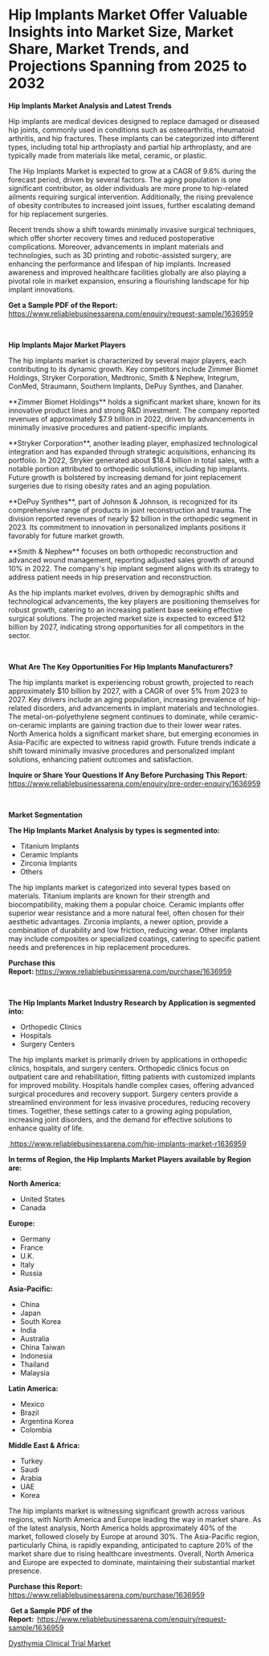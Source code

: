 <p><h1>Hip Implants Market Offer Valuable Insights into Market Size, Market Share, Market Trends, and Projections Spanning from 2025 to 2032</h1></p><p><strong>Hip Implants Market Analysis and Latest Trends</strong></p>
<p><p>Hip implants are medical devices designed to replace damaged or diseased hip joints, commonly used in conditions such as osteoarthritis, rheumatoid arthritis, and hip fractures. These implants can be categorized into different types, including total hip arthroplasty and partial hip arthroplasty, and are typically made from materials like metal, ceramic, or plastic.</p><p>The Hip Implants Market is expected to grow at a CAGR of 9.6% during the forecast period, driven by several factors. The aging population is one significant contributor, as older individuals are more prone to hip-related ailments requiring surgical intervention. Additionally, the rising prevalence of obesity contributes to increased joint issues, further escalating demand for hip replacement surgeries.</p><p>Recent trends show a shift towards minimally invasive surgical techniques, which offer shorter recovery times and reduced postoperative complications. Moreover, advancements in implant materials and technologies, such as 3D printing and robotic-assisted surgery, are enhancing the performance and lifespan of hip implants. Increased awareness and improved healthcare facilities globally are also playing a pivotal role in market expansion, ensuring a flourishing landscape for hip implant innovations.</p></p>
<p><strong>Get a Sample PDF of the Report:&nbsp;</strong> <a href="https://www.reliablebusinessarena.com/enquiry/request-sample/1636959?utm_campaign=2518&utm_medium=2&utm_source=Github&utm_content=ia&utm_term=03032025&utm_id=hip-implants">https://www.reliablebusinessarena.com/enquiry/request-sample/1636959</a></p>
<p>&nbsp;</p>
<p><strong>Hip Implants Major Market Players</strong></p>
<p><p>The hip implants market is characterized by several major players, each contributing to its dynamic growth. Key competitors include Zimmer Biomet Holdings, Stryker Corporation, Medtronic, Smith & Nephew, Integrum, ConMed, Straumann, Southern Implants, DePuy Synthes, and Danaher.</p><p>**Zimmer Biomet Holdings** holds a significant market share, known for its innovative product lines and strong R&D investment. The company reported revenues of approximately $7.9 billion in 2022, driven by advancements in minimally invasive procedures and patient-specific implants.</p><p>**Stryker Corporation**, another leading player, emphasized technological integration and has expanded through strategic acquisitions, enhancing its portfolio. In 2022, Stryker generated about $18.4 billion in total sales, with a notable portion attributed to orthopedic solutions, including hip implants. Future growth is bolstered by increasing demand for joint replacement surgeries due to rising obesity rates and an aging population.</p><p>**DePuy Synthes**, part of Johnson & Johnson, is recognized for its comprehensive range of products in joint reconstruction and trauma. The division reported revenues of nearly $2 billion in the orthopedic segment in 2023. Its commitment to innovation in personalized implants positions it favorably for future market growth.</p><p>**Smith & Nephew** focuses on both orthopedic reconstruction and advanced wound management, reporting adjusted sales growth of around 10% in 2022. The company's hip implant segment aligns with its strategy to address patient needs in hip preservation and reconstruction.</p><p>As the hip implants market evolves, driven by demographic shifts and technological advancements, the key players are positioning themselves for robust growth, catering to an increasing patient base seeking effective surgical solutions. The projected market size is expected to exceed $12 billion by 2027, indicating strong opportunities for all competitors in the sector.</p></p>
<p>&nbsp;</p>
<p><strong>What Are The Key Opportunities For Hip Implants Manufacturers?</strong></p>
<p><p>The hip implants market is experiencing robust growth, projected to reach approximately $10 billion by 2027, with a CAGR of over 5% from 2023 to 2027. Key drivers include an aging population, increasing prevalence of hip-related disorders, and advancements in implant materials and technologies. The metal-on-polyethylene segment continues to dominate, while ceramic-on-ceramic implants are gaining traction due to their lower wear rates. North America holds a significant market share, but emerging economies in Asia-Pacific are expected to witness rapid growth. Future trends indicate a shift toward minimally invasive procedures and personalized implant solutions, enhancing patient outcomes and satisfaction.</p></p>
<p><strong>Inquire or Share Your Questions If Any Before Purchasing This Report:</strong> <a href="https://www.reliablebusinessarena.com/enquiry/pre-order-enquiry/1636959?utm_campaign=2518&utm_medium=2&utm_source=Github&utm_content=ia&utm_term=03032025&utm_id=hip-implants">https://www.reliablebusinessarena.com/enquiry/pre-order-enquiry/1636959</a></p>
<p>&nbsp;</p>
<p><strong>Market Segmentation</strong></p>
<p><strong>The Hip Implants Market Analysis by types is segmented into:</strong></p>
<p><ul><li>Titanium Implants</li><li>Ceramic Implants</li><li>Zirconia Implants</li><li>Others</li></ul></p>
<p><p>The hip implants market is categorized into several types based on materials. Titanium implants are known for their strength and biocompatibility, making them a popular choice. Ceramic implants offer superior wear resistance and a more natural feel, often chosen for their aesthetic advantages. Zirconia implants, a newer option, provide a combination of durability and low friction, reducing wear. Other implants may include composites or specialized coatings, catering to specific patient needs and preferences in hip replacement procedures.</p></p>
<p><strong>Purchase this Report:&nbsp;</strong><a href="https://www.reliablebusinessarena.com/purchase/1636959?utm_campaign=2518&utm_medium=2&utm_source=Github&utm_content=ia&utm_term=03032025&utm_id=hip-implants">https://www.reliablebusinessarena.com/purchase/1636959</a></p>
<p>&nbsp;</p>
<p><strong>The Hip Implants Market Industry Research by Application is segmented into:</strong></p>
<p><ul><li>Orthopedic Clinics</li><li>Hospitals</li><li>Surgery Centers</li></ul></p>
<p><p>The hip implants market is primarily driven by applications in orthopedic clinics, hospitals, and surgery centers. Orthopedic clinics focus on outpatient care and rehabilitation, fitting patients with customized implants for improved mobility. Hospitals handle complex cases, offering advanced surgical procedures and recovery support. Surgery centers provide a streamlined environment for less invasive procedures, reducing recovery times. Together, these settings cater to a growing aging population, increasing joint disorders, and the demand for effective solutions to enhance quality of life.</p></p>
<p><a href="https://www.reliablebusinessarena.com/hip-implants-market-r1636959?utm_campaign=2518&utm_medium=2&utm_source=Github&utm_content=ia&utm_term=03032025&utm_id=hip-implants">&nbsp;https://www.reliablebusinessarena.com/hip-implants-market-r1636959</a></p>
<p><strong>In terms of Region, the Hip Implants Market Players available by Region are:</strong></p>
<p>
    <p> <strong> North America: </strong>
        <ul>
            <li>United States</li>
            <li>Canada</li>
        </ul>
        </p> 
    <p> <strong> Europe: </strong>
        <ul>
            <li>Germany</li>
            <li>France</li>
            <li>U.K.</li>
            <li>Italy</li>
            <li>Russia</li>
        </ul>
        </p> 
    <p> <strong> Asia-Pacific: </strong>
        <ul>
            <li>China</li>
            <li>Japan</li>
            <li>South Korea</li>
            <li>India</li>
            <li>Australia</li>
            <li>China Taiwan</li>
            <li>Indonesia</li>
            <li>Thailand</li>
            <li>Malaysia</li>
        </ul>
        </p> 
    <p> <strong> Latin America: </strong>
        <ul>
            <li>Mexico</li>
            <li>Brazil</li>
            <li>Argentina Korea</li>
            <li>Colombia</li>
        </ul>
        </p> 
    <p> <strong> Middle East & Africa: </strong>
        <ul>
            <li>Turkey</li>
            <li>Saudi</li>
            <li>Arabia</li>
            <li>UAE</li>
            <li>Korea</li>
        </ul>
    </p>
    </p>
<p><p>The hip implants market is witnessing significant growth across various regions, with North America and Europe leading the way in market share. As of the latest analysis, North America holds approximately 40% of the market, followed closely by Europe at around 30%. The Asia-Pacific region, particularly China, is rapidly expanding, anticipated to capture 20% of the market share due to rising healthcare investments. Overall, North America and Europe are expected to dominate, maintaining their substantial market presence.</p></p>
<p><strong>Purchase this Report: </strong><a href="https://www.reliablebusinessarena.com/purchase/1636959?utm_campaign=2518&utm_medium=2&utm_source=Github&utm_content=ia&utm_term=03032025&utm_id=hip-implants">https://www.reliablebusinessarena.com/purchase/1636959</a></p>
<p>&nbsp;<strong>Get a Sample PDF of the Report:&nbsp;&nbsp;</strong><a href="https://www.reliablebusinessarena.com/enquiry/request-sample/1636959?utm_campaign=2518&utm_medium=2&utm_source=Github&utm_content=ia&utm_term=03032025&utm_id=hip-implants">https://www.reliablebusinessarena.com/enquiry/request-sample/1636959</a></p>
<p><strong></strong></p>
<p><p><a href="https://github.com/quiraytaibat/Market-Research-Report-List-1/blob/main/dysthymia-clinical-trial-market.md?utm_campaign=2518&utm_medium=2&utm_source=Github&utm_content=ia&utm_term=03032025&utm_id=hip-implants">Dysthymia Clinical Trial Market</a></p></p>